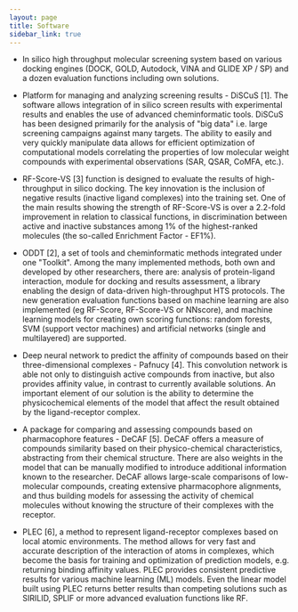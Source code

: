 ```yaml
---
layout: page
title: Software
sidebar_link: true
---
```


- In silico high throughput molecular screening system based on various docking engines (DOCK, GOLD, Autodock, VINA and GLIDE XP / SP) and a dozen evaluation functions including own solutions.

- Platform for managing and analyzing screening results - DiSCuS [1]. The software allows integration of in silico screen results with experimental results and enables the use of advanced cheminformatic tools. DiSCuS has been designed primarily for the analysis of "big data" i.e. large screening campaigns against many targets. The ability to easily and very quickly manipulate data allows for efficient optimization of computational models correlating the properties of low molecular weight compounds with experimental observations (SAR, QSAR, CoMFA, etc.).

- RF-Score-VS [3] function is designed to evaluate the results of high-throughput in silico docking. The key innovation is the inclusion of negative results (inactive ligand complexes) into the training set. One of the main results showing the strength of RF-Score-VS is over a 2.2-fold improvement in relation to classical functions, in discrimination between active and inactive substances among 1% of the highest-ranked molecules (the so-called Enrichment Factor - EF1%).

- ODDT [2], a set of tools and cheminformatic methods integrated under one "Toolkit". Among the many implemented methods, both own and developed by other researchers, there are: analysis of protein-ligand interaction, module for docking and results assessment, a library enabling the design of data-driven high-throughput HTS protocols. The new generation evaluation functions based on machine learning are also implemented (eg RF-Score, RF-Score-VS or NNscore), and machine learning models for creating own scoring functions: random forests, SVM (support vector machines) and artificial networks (single and multilayered) are supported.

- Deep neural network to predict the affinity of compounds based on their three-dimensional complexes - Pafnucy [4]. This convolution network is able not only to distinguish active compounds from inactive, but also provides affinity value, in contrast to currently available solutions. An important element of our solution is the ability to determine the physicochemical elements of the model that affect the result obtained by the ligand-receptor complex.

- A package for comparing and assessing compounds based on pharmacophore features - DeCAF [5]. DeCAF offers a measure of compounds similarity based on their physico-chemical characteristics, abstracting from their chemical structure. There are also weights in the model that can be manually modified to introduce additional information known to the researcher. DeCAF allows large-scale comparisons of low-molecular compounds, creating extensive pharmacophore alignments, and thus building models for assessing the activity of chemical molecules without knowing the structure of their complexes with the receptor.

- PLEC [6], a method to represent ligand-receptor complexes based on local atomic environments. The method allows for very fast and accurate description of the interaction of atoms in complexes, which become the basis for training and optimization of prediction models, e.g. returning binding affinity values. PLEC provides consistent predictive results for various machine learning (ML) models. Even the linear model built using PLEC returns better results than competing solutions such as SIRILID, SPLIF or more advanced evaluation functions like RF.
